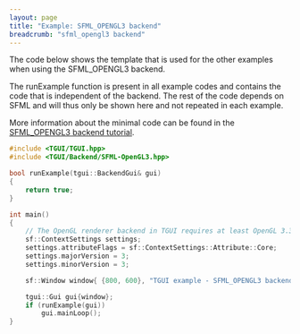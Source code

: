 ```yaml
---
layout: page
title: "Example: SFML_OPENGL3 backend"
breadcrumb: "sfml_opengl3 backend"
---
```


The code below shows the template that is used for the other examples when using the SFML_OPENGL3 backend.

The runExample function is present in all example codes and contains the code that is independent of the backend. The rest of the code depends on SFML and will thus only be shown here and not repeated in each example.

More information about the minimal code can be found in the [SFML_OPENGL3 backend tutorial](/tutorials/0.10/backend-sfml-opengl3/).

``` c++
#include <TGUI/TGUI.hpp>
#include <TGUI/Backend/SFML-OpenGL3.hpp>

bool runExample(tgui::BackendGui& gui)
{
    return true;
}

int main()
{
    // The OpenGL renderer backend in TGUI requires at least OpenGL 3.3
    sf::ContextSettings settings;
    settings.attributeFlags = sf::ContextSettings::Attribute::Core;
    settings.majorVersion = 3;
    settings.minorVersion = 3;

    sf::Window window{ {800, 600}, "TGUI example - SFML_OPENGL3 backend", sf::Style::Default, settings };

    tgui::Gui gui{window};
    if (runExample(gui))
        gui.mainLoop();
}
```
